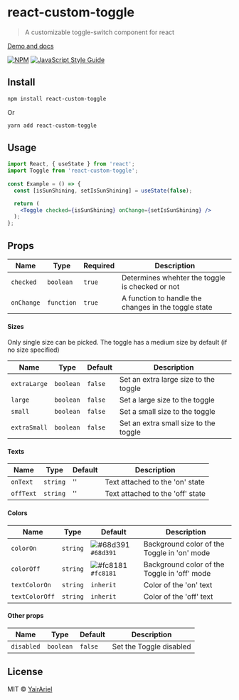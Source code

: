 # react-custom-toggle

> A customizable toggle-switch component for react

[Demo and docs](https://react-custom-toggle.netlify.app/)

[![NPM](https://img.shields.io/npm/v/react-custom-toggle.svg)](https://www.npmjs.com/package/react-custom-toggle) [![JavaScript Style Guide](https://img.shields.io/badge/code_style-standard-brightgreen.svg)](https://standardjs.com)

## Install

```bash
npm install react-custom-toggle
```

Or

```bash
yarn add react-custom-toggle
```

## Usage

```jsx
import React, { useState } from 'react';
import Toggle from 'react-custom-toggle';
     
const Example = () => {
  const [isSunShining, setIsSunShining] = useState(false);

  return (
    <Toggle checked={isSunShining} onChange={setIsSunShining} />
  );
};
```

## **Props**

| Name       | Type       | Required | Description                                          | 
| -----------| ---------- | -------- | ---------------------------------------------------- |
| `checked`  | `boolean`  | `true`   | Determines whehter the toggle is checked or not      |
| `onChange` | `function` | `true`   | A function to handle the changes in the toggle state |

#### Sizes

Only single size can be picked. The toggle has a medium size by default (if no size specified)

| Name         | Type      | Default | Description                           |
| ------------ | --------- | ------- | ------------------------------------- |
| `extraLarge` | `boolean` | `false` | Set an extra large size to the toggle |
| `large`      | `boolean` | `false` | Set a large size to the toggle        |
| `small`      | `boolean` | `false` | Set a small size to the toggle        |
| `extraSmall` | `boolean` | `false` | Set an extra small size to the toggle |

#### Texts

| Name      | Type     | Default | Description                      |
| --------- | -------- | ------- | -------------------------------- |
| `onText`  | `string` | ''      | Text attached to the 'on' state  |
| `offText` | `string` | ''      | Text attached to the 'off' state |

#### Colors

| Name           | Type     | Default                                                                  | Description                                  |
| -------------- | -------- | ------------------------------------------------------------------------ | -------------------------------------------- |
| `colorOn`      | `string` | ![#68d391](https://via.placeholder.com/15/68d391/68d391.png) `#68d391` | Background color of the Toggle in 'on' mode  |
| `colorOff`     | `string` | ![#fc8181](https://via.placeholder.com/15/fc8181/fc8181.png) `#fc8181` | Background color of the Toggle in 'off' mode |
| `textColorOn`  | `string` | `inherit`                                                                | Color of the 'on' text                       |
| `textColorOff` | `string` | `inherit`                                                                | Color of the 'off' text                      |

#### Other props

| Name       | Type      | Default | Description             |
| ---------- | --------- | ------- | ----------------------- |
| `disabled` | `boolean` | `false` | Set the Toggle disabled |

## License

MIT © [YairAriel](https://github.com/YairAriel)
